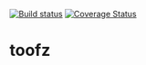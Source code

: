 [![Build status](https://ci.appveyor.com/api/projects/status/b2w3cuq05d3udp00/branch/master?svg=true)](https://ci.appveyor.com/project/leonard-thieu/toofz/branch/master) [![Coverage Status](https://coveralls.io/repos/github/leonard-thieu/toofz/badge.svg?branch=master)](https://coveralls.io/github/leonard-thieu/toofz?branch=master)

# toofz
